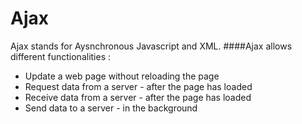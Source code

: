 # Ajax
Ajax stands for Aysnchronous Javascript and XML.
####Ajax allows different functionalities : 
* Update a web page without reloading the page
* Request data from a server - after the page has loaded
* Receive data from a server - after the page has loaded
* Send data to a server - in the background
